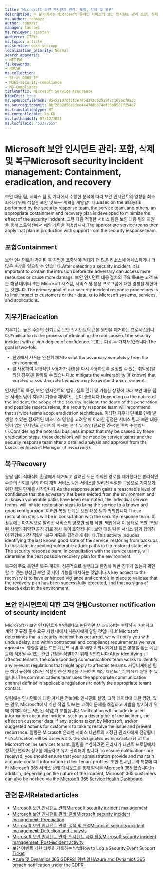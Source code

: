 ```yaml
---
title: 'Microsoft 보안 인시던트 관리: 포함, 삭제 및 복구'
description: 이 문서에서는 Microsoft 온라인 서비스의 보안 인시던트 관리 포함, 삭제 및 복구 프로세스에 대한 개요를 제공합니다.
ms.author: robmazz
author: robmazz
manager: laurawi
ms.reviewer: sosstah
audience: ITPro
ms.topic: article
ms.service: O365-seccomp
localization_priority: Normal
search.appverid:
- MET150
f1.keywords:
- NOCSH
ms.collection:
- Strat_O365_IP
- M365-security-compliance
- MS-Compliance
titleSuffix: Microsoft Service Assurance
hideEdit: true
ms.openlocfilehash: 95e52107df2f3e745d393c62929f7c169bcf9a33
ms.sourcegitcommit: 8bf2602d56eedee4447ddb374ef95b0587f254e7
ms.translationtype: MT
ms.contentlocale: ko-KR
ms.lasthandoff: 07/12/2021
ms.locfileid: "53377555"
---
```

# <a name="microsoft-security-incident-management-containment-eradication-and-recovery"></a><span data-ttu-id="8ec84-103">Microsoft 보안 인시던트 관리: 포함, 삭제 및 복구</span><span class="sxs-lookup"><span data-stu-id="8ec84-103">Microsoft security incident management: Containment, eradication, and recovery</span></span>

<span data-ttu-id="8ec84-104">보안 대응 팀, 서비스 팀 및 기타에서 수행한 분석에 따라 보안 인시던트의 영향을 최소화하기 위해 적절한 포함 및 복구 계획을 개발합니다.</span><span class="sxs-lookup"><span data-stu-id="8ec84-104">Based on the analysis performed by the security response team, the service team, and others, an appropriate containment and recovery plan is developed to minimize the effect of the security incident.</span></span> <span data-ttu-id="8ec84-105">그런 다음 적절한 서비스 팀은 보안 대응 팀의 지원을 통해 프로덕션에서 해당 계획을 적용합니다.</span><span class="sxs-lookup"><span data-stu-id="8ec84-105">The appropriate service teams then apply that plan in production with support from the security response team.</span></span>

## <a name="containment"></a><span data-ttu-id="8ec84-106">포함</span><span class="sxs-lookup"><span data-stu-id="8ec84-106">Containment</span></span>

<span data-ttu-id="8ec84-107">보안 인시던트가 감지된 후 침입을 포함해야 적대가 더 많은 리소스에 액세스하거나 더 많은 손상을 일으킬 수 있습니다.</span><span class="sxs-lookup"><span data-stu-id="8ec84-107">After detecting a security incident, it is important to contain the intrusion before the adversary can access more resources or cause more damage.</span></span> <span data-ttu-id="8ec84-108">보안 인시던트 대응 절차의 주요 목표는 고객 또는 해당 데이터 또는 Microsoft 시스템, 서비스 및 응용 프로그램에 대한 영향을 제한하는 것입니다.</span><span class="sxs-lookup"><span data-stu-id="8ec84-108">The primary goal of our security incident response procedures is to limit impact to customers or their data, or to Microsoft systems, services, and applications.</span></span>

## <a name="eradication"></a><span data-ttu-id="8ec84-109">지우기</span><span class="sxs-lookup"><span data-stu-id="8ec84-109">Eradication</span></span>

<span data-ttu-id="8ec84-110">지우기 는 높은 수준의 신뢰도로 보안 인시던트의 근본 원인을 제거하는 프로세스입니다.</span><span class="sxs-lookup"><span data-stu-id="8ec84-110">Eradication is the process of eliminating the root cause of the security incident with a high degree of confidence.</span></span> <span data-ttu-id="8ec84-111">목표는 다음 두 가지가 있습니다.</span><span class="sxs-lookup"><span data-stu-id="8ec84-111">The goal is two-fold:</span></span>

- <span data-ttu-id="8ec84-112">환경에서 사적을 완전히 제거</span><span class="sxs-lookup"><span data-stu-id="8ec84-112">to evict the adversary completely from the environment</span></span>
- <span data-ttu-id="8ec84-113">를 사용하여 악의적인 사용자가 환경을 다시 사용하도록 설정할 수 있는 취약성(알려진 경우)을 완화할 수 있습니다.</span><span class="sxs-lookup"><span data-stu-id="8ec84-113">to mitigate the vulnerability (if known) that enabled or could enable the adversary to reenter the environment.</span></span>

<span data-ttu-id="8ec84-114">인시던트의 특성, 보안 인시던트의 범위, 침투 깊이 및 가능한 상황에 따라 보안 대응 팀은 서비스 팀이 지우기 기술을 채택하는 것이 좋습니다.</span><span class="sxs-lookup"><span data-stu-id="8ec84-114">Depending on the nature of the incident, the scope of the security incident, the depth of the penetration and possible repercussions, the security response team will recommend that service teams adopt eradication techniques.</span></span> <span data-ttu-id="8ec84-115">이러한 지우기 단계로 인해 발생할 수 있는 잠재적인 비즈니스 영향을 고려할 때 이러한 결정은 서비스 팀과 보안 대응 팀이 임원 인시던트 관리자의 자세한 분석 및 승인(필요한 경우)한 후에 수행합니다.</span><span class="sxs-lookup"><span data-stu-id="8ec84-115">Considering the potential business impact that may be caused by these eradication steps, these decisions will be made by service teams and the security response team after a detailed analysis and approval from the Executive Incident Manager (if necessary).</span></span>

## <a name="recovery"></a><span data-ttu-id="8ec84-116">복구</span><span class="sxs-lookup"><span data-stu-id="8ec84-116">Recovery</span></span>

<span data-ttu-id="8ec84-117">응답 팀이 적대적이 환경에서 제거되고 알려진 모든 취약한 경로를 제거했다는 합리적인 수준의 신뢰를 얻게 하여 개별 서비스 팀은 서비스를 알려진 적절한 구성으로 가져오기 위한 복원 단계를 시작합니다.</span><span class="sxs-lookup"><span data-stu-id="8ec84-117">As the response team gains a reasonable level of confidence that the adversary has been evicted from the environment and all known vulnerable paths have been eliminated, the individual service teams, will initiate restoration steps to bring the service to a known and good configuration.</span></span> <span data-ttu-id="8ec84-118">이러한 복원 단계는 보안 대응 팀과 협의합니다.</span><span class="sxs-lookup"><span data-stu-id="8ec84-118">These restoration steps will be in consultation with the security response team.</span></span> <span data-ttu-id="8ec84-119">이 활동에는 마지막으로 알려진 서비스의 양호한 상태 식별, 백업에서 이 상태로 복원, 복원된 상태의 취약한 공격 경로 검사 등이 포함됩니다. 보안 대응 팀은 서비스 팀과 협의하여 환경에 가장 적합한 복구 계획을 결정하게 됩니다.</span><span class="sxs-lookup"><span data-stu-id="8ec84-119">This activity includes identifying the last known good state of the service, restoring from backups to this state, inspecting vulnerable attack paths in the restored state, etc. The security response team, in consultation with the service teams, will determine the best possible recovery plan for the environment.</span></span>

<span data-ttu-id="8ec84-120">복구의 주요 측면은 복구 계획이 성공적으로 실행되고 환경에 위반 징후가 없는지 확인할 수 있는 향상된 보안 및 제어 기능을 배치하는 것입니다.</span><span class="sxs-lookup"><span data-stu-id="8ec84-120">A key aspect to the recovery is to have enhanced vigilance and controls in place to validate that the recovery plan has been successfully executed, and that no signs of breach exist in the environment.</span></span>

## <a name="customer-notification-of-security-incident"></a><span data-ttu-id="8ec84-121">보안 인시던트에 대한 고객 알림</span><span class="sxs-lookup"><span data-stu-id="8ec84-121">Customer notification of security incident</span></span>

<span data-ttu-id="8ec84-122">Microsoft가 보안 인시던트가 발생했다고 판단하면 Microsoft는 부당하게 지연되고 계약 및 규정 준수 요구 사항 내에서 사용자에게 알릴 것입니다.</span><span class="sxs-lookup"><span data-stu-id="8ec84-122">If Microsoft determines that a security incident has occurred, we will notify you with undue delay, and within contractual and compliance requirements we have agreed to.</span></span> <span data-ttu-id="8ec84-123">영향을 받는 모든 테넌트 식별 후 해당 커뮤니케이션 팀은 영향을 받는 테넌트에 적용될 수 있는 관련 규정을 식별하기 위해 작업합니다.</span><span class="sxs-lookup"><span data-stu-id="8ec84-123">After identifying all affected tenants, the corresponding communications team works to identify any relevant regulations that might apply to affected tenants.</span></span> <span data-ttu-id="8ec84-124">커뮤니케이션 팀은 해당 규정에 정의된 적절한 통신 채널을 사용하여 해당 테넌트 담당자에게 알릴 수 있습니다.</span><span class="sxs-lookup"><span data-stu-id="8ec84-124">The communications team uses the appropriate communication channel defined in applicable regulations to notify the appropriate tenant contact.</span></span>

<span data-ttu-id="8ec84-125">알림에는 인시던트에 대한 자세한 정보(예: 인시던트 설명, 고객 데이터에 대한 영향, 있는 경우, Microsoft에서 취한 작업 및/또는 고객이 문제를 해결하고 재발을 방지하기 위해 취해야 하는 제안된 작업)가 포함됩니다.</span><span class="sxs-lookup"><span data-stu-id="8ec84-125">Notification will include detailed information about the incident, such as a description of the incident, the effect on customer data, if any, actions taken by Microsoft, and/or suggested actions for customers to take to resolve the issue and prevent recurrence.</span></span> <span data-ttu-id="8ec84-126">알림은 Microsoft 온라인 서비스 테넌트의 지정된 관리자에게 전달됩니다.</span><span class="sxs-lookup"><span data-stu-id="8ec84-126">Notification will be delivered to the designated administrator(s) of the Microsoft online services tenant.</span></span> <span data-ttu-id="8ec84-127">알림을 수신하려면 관리자가 테넌트 프로필에서 정확한 연락처 정보를 제공하고 유지 관리해야 합니다.</span><span class="sxs-lookup"><span data-stu-id="8ec84-127">To ensure notifications are received, you should ensure that your administrators provide and maintain accurate contact information in their tenant profiles.</span></span> <span data-ttu-id="8ec84-128">또한 인시던트의 특성에 따라 Microsoft 365 서비스 상태 대시보드를 통해 알림을 Microsoft 365 [있습니다.](http://status.yammer.com/)</span><span class="sxs-lookup"><span data-stu-id="8ec84-128">In addition, depending on the nature of the incident, Microsoft 365 customers can also be notified via the [Microsoft 365 Service Health Dashboard](http://status.yammer.com/).</span></span>

## <a name="related-articles"></a><span data-ttu-id="8ec84-129">관련 문서</span><span class="sxs-lookup"><span data-stu-id="8ec84-129">Related articles</span></span>

- [<span data-ttu-id="8ec84-130">Microsoft 보안 인시던트 관리</span><span class="sxs-lookup"><span data-stu-id="8ec84-130">Microsoft security incident management</span></span>](assurance-security-incident-management.md)
- [<span data-ttu-id="8ec84-131">Microsoft 보안 인시던트 관리: 준비</span><span class="sxs-lookup"><span data-stu-id="8ec84-131">Microsoft security incident management: Preparation</span></span>](assurance-sim-preparation.md)
- [<span data-ttu-id="8ec84-132">Microsoft 보안 인시던트 관리: 검색 및 분석</span><span class="sxs-lookup"><span data-stu-id="8ec84-132">Microsoft security incident management: Detection and analysis</span></span>](assurance-sim-detection-analysis.md)
- [<span data-ttu-id="8ec84-133">Microsoft 보안 인시던트 관리: 인시던트 사후 활동</span><span class="sxs-lookup"><span data-stu-id="8ec84-133">Microsoft security incident management: Post-incident activity</span></span>](assurance-sim-post-incident-activity.md)
- [<span data-ttu-id="8ec84-134">보안 이벤트 지원 티켓을 기록하는 방법</span><span class="sxs-lookup"><span data-stu-id="8ec84-134">How to Log a Security Event Support Ticket</span></span>](/azure/security/fundamentals/event-support-ticket)
- [<span data-ttu-id="8ec84-135">Azure 및 Dynamics 365 GDPR의 위반 알림</span><span class="sxs-lookup"><span data-stu-id="8ec84-135">Azure and Dynamics 365 breach notification under the GDPR</span></span>](/compliance/regulatory/gdpr-breach-azure-dynamics)
